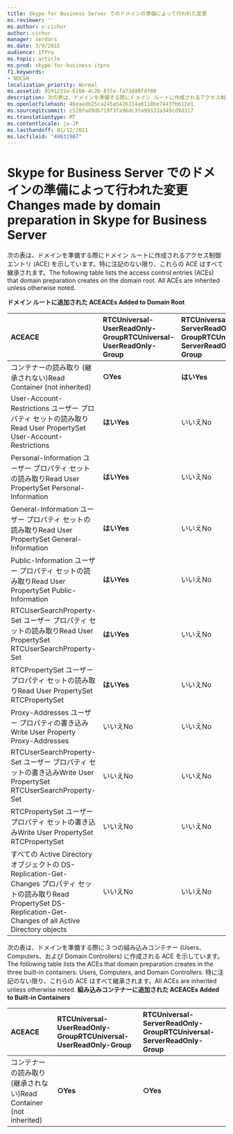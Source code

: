 ```yaml
---
title: Skype for Business Server でのドメインの準備によって行われた変更
ms.reviewer: ''
ms.author: v-cichur
author: cichur
manager: serdars
ms.date: 3/9/2015
audience: ITPro
ms.topic: article
ms.prod: skype-for-business-itpro
f1.keywords:
- NOCSH
localization_priority: Normal
ms.assetid: 9191221e-6166-4c2b-837e-fa73d90fdf80
description: 次の表は、ドメインを準備する際にドメイン ルートに作成されるアクセス制御エントリ (ACE) を示しています。特に注記のない限り、これらの ACE はすべて継承されます。
ms.openlocfilehash: 46eaedb25ca245a5426314a8118be7443fb612e1
ms.sourcegitcommit: c528fad9db719f3fa96dc3fa99332a349cd9d317
ms.translationtype: MT
ms.contentlocale: ja-JP
ms.lasthandoff: 01/12/2021
ms.locfileid: "49831907"
---
```

# <a name="changes-made-by-domain-preparation-in-skype-for-business-server"></a><span data-ttu-id="77423-104">Skype for Business Server でのドメインの準備によって行われた変更</span><span class="sxs-lookup"><span data-stu-id="77423-104">Changes made by domain preparation in Skype for Business Server</span></span>
 
<span data-ttu-id="77423-p102">次の表は、ドメインを準備する際にドメイン ルートに作成されるアクセス制御エントリ (ACE) を示しています。特に注記のない限り、これらの ACE はすべて継承されます。</span><span class="sxs-lookup"><span data-stu-id="77423-p102">The following table lists the access control entries (ACEs) that domain preparation creates on the domain root. All ACEs are inherited unless otherwise noted.</span></span>
  
<span data-ttu-id="77423-107">**ドメイン ルートに追加された ACE**</span><span class="sxs-lookup"><span data-stu-id="77423-107">**ACEs Added to Domain Root**</span></span>

|<span data-ttu-id="77423-108">**ACE**</span><span class="sxs-lookup"><span data-stu-id="77423-108">**ACE**</span></span>|<span data-ttu-id="77423-109">**RTCUniversal-UserReadOnly-Group**</span><span class="sxs-lookup"><span data-stu-id="77423-109">**RTCUniversal-UserReadOnly-Group**</span></span>|<span data-ttu-id="77423-110">**RTCUniversal-ServerReadOnly-Group**</span><span class="sxs-lookup"><span data-stu-id="77423-110">**RTCUniversal-ServerReadOnly-Group**</span></span>|<span data-ttu-id="77423-111">**RTCUniversal-UserAdmins**</span><span class="sxs-lookup"><span data-stu-id="77423-111">**RTCUniversal-UserAdmins**</span></span>|<span data-ttu-id="77423-112">**RTCHSUniversal-Services**</span><span class="sxs-lookup"><span data-stu-id="77423-112">**RTCHSUniversal-Services**</span></span>|<span data-ttu-id="77423-113">**Authenticated-Users**</span><span class="sxs-lookup"><span data-stu-id="77423-113">**Authenticated-Users**</span></span>|
|:-----|:-----|:-----|:-----|:-----|:-----|
|<span data-ttu-id="77423-114">コンテナーの読み取り (継承されない)</span><span class="sxs-lookup"><span data-stu-id="77423-114">Read Container (not inherited)</span></span>  <br/> |<span data-ttu-id="77423-115">**○**</span><span class="sxs-lookup"><span data-stu-id="77423-115">**Yes**</span></span> <br/> |<span data-ttu-id="77423-116">**はい**</span><span class="sxs-lookup"><span data-stu-id="77423-116">**Yes**</span></span> <br/> |<span data-ttu-id="77423-117">いいえ</span><span class="sxs-lookup"><span data-stu-id="77423-117">No</span></span>  <br/> |<span data-ttu-id="77423-118">いいえ</span><span class="sxs-lookup"><span data-stu-id="77423-118">No</span></span>  <br/> |<span data-ttu-id="77423-119">いいえ</span><span class="sxs-lookup"><span data-stu-id="77423-119">No</span></span>  <br/> |
|<span data-ttu-id="77423-120">User-Account-Restrictions ユーザー プロパティ セットの読み取り</span><span class="sxs-lookup"><span data-stu-id="77423-120">Read User PropertySet User-Account-Restrictions</span></span>  <br/> |<span data-ttu-id="77423-121">**はい**</span><span class="sxs-lookup"><span data-stu-id="77423-121">**Yes**</span></span> <br/> |<span data-ttu-id="77423-122">いいえ</span><span class="sxs-lookup"><span data-stu-id="77423-122">No</span></span>  <br/> |<span data-ttu-id="77423-123">いいえ</span><span class="sxs-lookup"><span data-stu-id="77423-123">No</span></span>  <br/> |<span data-ttu-id="77423-124">いいえ</span><span class="sxs-lookup"><span data-stu-id="77423-124">No</span></span>  <br/> |<span data-ttu-id="77423-125">いいえ</span><span class="sxs-lookup"><span data-stu-id="77423-125">No</span></span>  <br/> |
|<span data-ttu-id="77423-126">Personal-Information ユーザー プロパティ セットの読み取り</span><span class="sxs-lookup"><span data-stu-id="77423-126">Read User PropertySet Personal-Information</span></span>  <br/> |<span data-ttu-id="77423-127">**はい**</span><span class="sxs-lookup"><span data-stu-id="77423-127">**Yes**</span></span> <br/> |<span data-ttu-id="77423-128">いいえ</span><span class="sxs-lookup"><span data-stu-id="77423-128">No</span></span>  <br/> |<span data-ttu-id="77423-129">いいえ</span><span class="sxs-lookup"><span data-stu-id="77423-129">No</span></span>  <br/> |<span data-ttu-id="77423-130">いいえ</span><span class="sxs-lookup"><span data-stu-id="77423-130">No</span></span>  <br/> |<span data-ttu-id="77423-131">いいえ</span><span class="sxs-lookup"><span data-stu-id="77423-131">No</span></span>  <br/> |
|<span data-ttu-id="77423-132">General-Information ユーザー プロパティ セットの読み取り</span><span class="sxs-lookup"><span data-stu-id="77423-132">Read User PropertySet General-Information</span></span>  <br/> |<span data-ttu-id="77423-133">**はい**</span><span class="sxs-lookup"><span data-stu-id="77423-133">**Yes**</span></span> <br/> |<span data-ttu-id="77423-134">いいえ</span><span class="sxs-lookup"><span data-stu-id="77423-134">No</span></span>  <br/> |<span data-ttu-id="77423-135">いいえ</span><span class="sxs-lookup"><span data-stu-id="77423-135">No</span></span>  <br/> |<span data-ttu-id="77423-136">いいえ</span><span class="sxs-lookup"><span data-stu-id="77423-136">No</span></span>  <br/> |<span data-ttu-id="77423-137">いいえ</span><span class="sxs-lookup"><span data-stu-id="77423-137">No</span></span>  <br/> |
|<span data-ttu-id="77423-138">Public-Information ユーザー プロパティ セットの読み取り</span><span class="sxs-lookup"><span data-stu-id="77423-138">Read User PropertySet Public-Information</span></span>  <br/> |<span data-ttu-id="77423-139">**はい**</span><span class="sxs-lookup"><span data-stu-id="77423-139">**Yes**</span></span> <br/> |<span data-ttu-id="77423-140">いいえ</span><span class="sxs-lookup"><span data-stu-id="77423-140">No</span></span>  <br/> |<span data-ttu-id="77423-141">いいえ</span><span class="sxs-lookup"><span data-stu-id="77423-141">No</span></span>  <br/> |<span data-ttu-id="77423-142">いいえ</span><span class="sxs-lookup"><span data-stu-id="77423-142">No</span></span>  <br/> |<span data-ttu-id="77423-143">いいえ</span><span class="sxs-lookup"><span data-stu-id="77423-143">No</span></span>  <br/> |
|<span data-ttu-id="77423-144">RTCUserSearchProperty-Set ユーザー プロパティ セットの読み取り</span><span class="sxs-lookup"><span data-stu-id="77423-144">Read User PropertySet RTCUserSearchProperty-Set</span></span>  <br/> |<span data-ttu-id="77423-145">**はい**</span><span class="sxs-lookup"><span data-stu-id="77423-145">**Yes**</span></span> <br/> |<span data-ttu-id="77423-146">いいえ</span><span class="sxs-lookup"><span data-stu-id="77423-146">No</span></span>  <br/> |<span data-ttu-id="77423-147">いいえ</span><span class="sxs-lookup"><span data-stu-id="77423-147">No</span></span>  <br/> |<span data-ttu-id="77423-148">いいえ</span><span class="sxs-lookup"><span data-stu-id="77423-148">No</span></span>  <br/> |<span data-ttu-id="77423-149">**はい**</span><span class="sxs-lookup"><span data-stu-id="77423-149">**Yes**</span></span> <br/> |
|<span data-ttu-id="77423-150">RTCPropertySet ユーザー プロパティ セットの読み取り</span><span class="sxs-lookup"><span data-stu-id="77423-150">Read User PropertySet RTCPropertySet</span></span>  <br/> |<span data-ttu-id="77423-151">**はい**</span><span class="sxs-lookup"><span data-stu-id="77423-151">**Yes**</span></span> <br/> |<span data-ttu-id="77423-152">いいえ</span><span class="sxs-lookup"><span data-stu-id="77423-152">No</span></span>  <br/> |<span data-ttu-id="77423-153">いいえ</span><span class="sxs-lookup"><span data-stu-id="77423-153">No</span></span>  <br/> |<span data-ttu-id="77423-154">いいえ</span><span class="sxs-lookup"><span data-stu-id="77423-154">No</span></span>  <br/> |<span data-ttu-id="77423-155">いいえ</span><span class="sxs-lookup"><span data-stu-id="77423-155">No</span></span>  <br/> |
|<span data-ttu-id="77423-156">Proxy-Addresses ユーザー プロパティの書き込み</span><span class="sxs-lookup"><span data-stu-id="77423-156">Write User Property Proxy-Addresses</span></span>  <br/> |<span data-ttu-id="77423-157">いいえ</span><span class="sxs-lookup"><span data-stu-id="77423-157">No</span></span>  <br/> |<span data-ttu-id="77423-158">いいえ</span><span class="sxs-lookup"><span data-stu-id="77423-158">No</span></span>  <br/> |<span data-ttu-id="77423-159">**はい**</span><span class="sxs-lookup"><span data-stu-id="77423-159">**Yes**</span></span> <br/> |<span data-ttu-id="77423-160">いいえ</span><span class="sxs-lookup"><span data-stu-id="77423-160">No</span></span>  <br/> |<span data-ttu-id="77423-161">いいえ</span><span class="sxs-lookup"><span data-stu-id="77423-161">No</span></span>  <br/> |
|<span data-ttu-id="77423-162">RTCUserSearchProperty-Set ユーザー プロパティ セットの書き込み</span><span class="sxs-lookup"><span data-stu-id="77423-162">Write User PropertySet RTCUserSearchProperty-Set</span></span>  <br/> |<span data-ttu-id="77423-163">いいえ</span><span class="sxs-lookup"><span data-stu-id="77423-163">No</span></span>  <br/> |<span data-ttu-id="77423-164">いいえ</span><span class="sxs-lookup"><span data-stu-id="77423-164">No</span></span>  <br/> |<span data-ttu-id="77423-165">**はい**</span><span class="sxs-lookup"><span data-stu-id="77423-165">**Yes**</span></span> <br/> |<span data-ttu-id="77423-166">いいえ</span><span class="sxs-lookup"><span data-stu-id="77423-166">No</span></span>  <br/> |<span data-ttu-id="77423-167">いいえ</span><span class="sxs-lookup"><span data-stu-id="77423-167">No</span></span>  <br/> |
|<span data-ttu-id="77423-168">RTCPropertySet ユーザー プロパティ セットの書き込み</span><span class="sxs-lookup"><span data-stu-id="77423-168">Write User PropertySet RTCPropertySet</span></span>  <br/> |<span data-ttu-id="77423-169">いいえ</span><span class="sxs-lookup"><span data-stu-id="77423-169">No</span></span>  <br/> |<span data-ttu-id="77423-170">いいえ</span><span class="sxs-lookup"><span data-stu-id="77423-170">No</span></span>  <br/> |<span data-ttu-id="77423-171">**はい**</span><span class="sxs-lookup"><span data-stu-id="77423-171">**Yes**</span></span> <br/> |<span data-ttu-id="77423-172">いいえ</span><span class="sxs-lookup"><span data-stu-id="77423-172">No</span></span>  <br/> |<span data-ttu-id="77423-173">いいえ</span><span class="sxs-lookup"><span data-stu-id="77423-173">No</span></span>  <br/> |
|<span data-ttu-id="77423-174">すべての Active Directory オブジェクトの DS-Replication-Get-Changes プロパティ セットの読み取り</span><span class="sxs-lookup"><span data-stu-id="77423-174">Read PropertySet DS-Replication-Get-Changes of all Active Directory objects</span></span>  <br/> |<span data-ttu-id="77423-175">いいえ</span><span class="sxs-lookup"><span data-stu-id="77423-175">No</span></span>  <br/> |<span data-ttu-id="77423-176">いいえ</span><span class="sxs-lookup"><span data-stu-id="77423-176">No</span></span>  <br/> |<span data-ttu-id="77423-177">いいえ</span><span class="sxs-lookup"><span data-stu-id="77423-177">No</span></span>  <br/> |<span data-ttu-id="77423-178">**はい**</span><span class="sxs-lookup"><span data-stu-id="77423-178">**Yes**</span></span> <br/> |<span data-ttu-id="77423-179">いいえ</span><span class="sxs-lookup"><span data-stu-id="77423-179">No</span></span>  <br/> |
   
<span data-ttu-id="77423-180">次の表は、ドメインを準備する際に 3 つの組み込みコンテナー (Users、Computers、および Domain Controllers) に作成される ACE を示しています。</span><span class="sxs-lookup"><span data-stu-id="77423-180">The following table lists the ACEs that domain preparation creates in the three built-in containers: Users, Computers, and Domain Controllers.</span></span> <span data-ttu-id="77423-181">特に注記のない限り、これらの ACE はすべて継承されます。</span><span class="sxs-lookup"><span data-stu-id="77423-181">All ACEs are inherited unless otherwise noted.</span></span>
<span data-ttu-id="77423-182">**組み込みコンテナーに追加された ACE**</span><span class="sxs-lookup"><span data-stu-id="77423-182">**ACEs Added to Built-in Containers**</span></span>

|<span data-ttu-id="77423-183">**ACE**</span><span class="sxs-lookup"><span data-stu-id="77423-183">**ACE**</span></span>|<span data-ttu-id="77423-184">**RTCUniversal-UserReadOnly-Group**</span><span class="sxs-lookup"><span data-stu-id="77423-184">**RTCUniversal-UserReadOnly-Group**</span></span>|<span data-ttu-id="77423-185">**RTCUniversal-ServerReadOnly-Group**</span><span class="sxs-lookup"><span data-stu-id="77423-185">**RTCUniversal-ServerReadOnly-Group**</span></span>|
|:-----|:-----|:-----|
|<span data-ttu-id="77423-186">コンテナーの読み取り (継承されない)</span><span class="sxs-lookup"><span data-stu-id="77423-186">Read Container (not inherited)</span></span>  <br/> |<span data-ttu-id="77423-187">**○**</span><span class="sxs-lookup"><span data-stu-id="77423-187">**Yes**</span></span> <br/> |<span data-ttu-id="77423-188">**○**</span><span class="sxs-lookup"><span data-stu-id="77423-188">**Yes**</span></span> <br/> |
   


